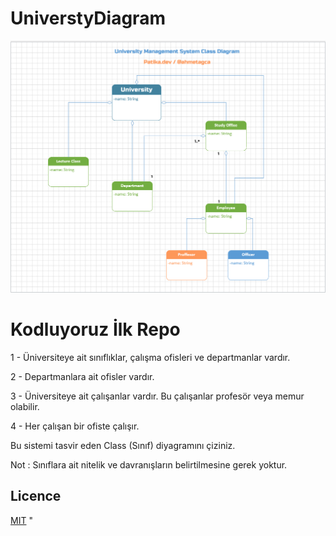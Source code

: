 # UniverstyDiagram

![Kodluyoruz Photo](universitydiagram.png)
# Kodluyoruz İlk Repo 
1 - Üniversiteye ait sınıflıklar, çalışma ofisleri ve departmanlar vardır.


2 - Departmanlara ait ofisler vardır.


3 - Üniversiteye ait çalışanlar vardır. Bu çalışanlar profesör veya memur olabilir.


4 - Her çalışan bir ofiste çalışır.


Bu sistemi tasvir eden Class (Sınıf) diyagramını çiziniz.


Not : Sınıflara ait nitelik ve davranışların belirtilmesine gerek yoktur.

## Licence

[MIT](https://choosealicense.com/licenses/mit/)
"
